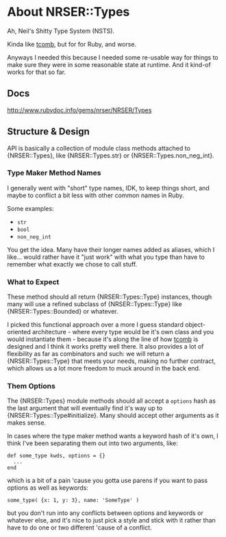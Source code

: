 About NRSER::Types
========================================================================

Ah, Neil's Shitty Type System (NSTS).

Kinda like [tcomb][], but for for Ruby, and worse.

Anyways I needed this because I needed some re-usable way for things to make sure they were in some reasonable state at runtime. And it kind-of works for that so far.

[tcomb]: https://github.com/gcanti/tcomb


Docs
------------------------------------------------------------------------

<http://www.rubydoc.info/gems/nrser/NRSER/Types>


Structure & Design
------------------------------------------------------------------------

API is basically a collection of module class methods attached to {NRSER::Types}, like {NRSER::Types.str} or {NRSER::Types.non_neg_int}.


### Type Maker Method Names

I generally went with "short" type names, IDK, to keep things short, and maybe to conflict a bit less with other common names in Ruby.

Some examples:

-   `str`
-   `bool`
-   `non_neg_int`

You get the idea. Many have their longer names added as aliases, which I like... would rather have it "just work" with what you type than have to remember what exactly we chose to call stuff.


### What to Expect

These method should all return {NRSER::Types::Type} instances, though many will use a refined subclass of {NRSER::Types::Type} like {NRSER::Types::Bounded} or whatever.

I picked this functional approach over a more I guess standard object-oriented architecture - where every type would be it's own class and you would instantiate them - because it's along the line of how [tcomb][] is designed and I think it works pretty well there. It also provides a lot of flexibility as far as combinators and such: we will return a {NRSER::Types::Type} that meets your needs, making no further contract, which allows us a lot more freedom to muck around in the back end.


### Them Options

The {NRSER::Types} module methods should all accept a `options` hash as the last argument that will eventually find it's way up to {NRSER::Types::Type#initialize}. Many should accept other arguments as it makes sense.

In cases where the type maker method wants a keyword hash of it's own, I think I've been separating them out into two arguments, like:

    def some_type kwds, options = {}
      ...
    end

which is a bit of a pain 'cause you gotta use parens if you want to pass options as well as keywords:

    some_type( {x: 1, y: 3}, name: 'SomeType' )

but you don't run into any conflicts between options and keywords or whatever else, and it's nice to just pick a style and stick with it rather than have to do one or two different 'cause of a conflict.


